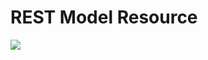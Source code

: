 # REST Model Resource

<img src="https://github.com/hikerfeed/rest-model-resource/workflows/Node CI/badge.svg" />
